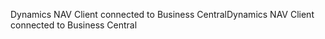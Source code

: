 <span data-ttu-id="7d5c2-101">Dynamics NAV Client connected to Business Central</span><span class="sxs-lookup"><span data-stu-id="7d5c2-101">Dynamics NAV Client connected to Business Central</span></span>